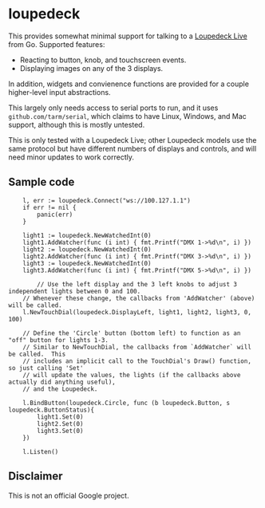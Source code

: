 # loupedeck

This provides somewhat minimal support for talking to a [Loupedeck
Live](https://loupedeck.com/us/products/loupedeck-live/) from Go.
Supported features:

- Reacting to button, knob, and touchscreen events.
- Displaying images on any of the 3 displays.

In addition, widgets and convienence functions are provided for a
couple higher-level input abstractions.

This largely only needs access to serial ports to run, and it uses
`github.com/tarm/serial`, which claims to have Linux, Windows, and Mac
support, although this is mostly untested.

This is only tested with a Loupedeck Live; other Loupedeck models use
the same protocol but have different numbers of displays and controls,
and will need minor updates to work correctly.

## Sample code

```
	l, err := loupedeck.Connect("ws://100.127.1.1")
	if err != nil {
		panic(err)
	}

	light1 := loupedeck.NewWatchedInt(0)
	light1.AddWatcher(func (i int) { fmt.Printf("DMX 1->%d\n", i) })
	light2 := loupedeck.NewWatchedInt(0)
	light2.AddWatcher(func (i int) { fmt.Printf("DMX 3->%d\n", i) })
	light3 := loupedeck.NewWatchedInt(0)
	light3.AddWatcher(func (i int) { fmt.Printf("DMX 5->%d\n", i) })

        // Use the left display and the 3 left knobs to adjust 3 independent lights between 0 and 100.
	// Whenever these change, the callbacks from 'AddWatcher' (above) will be called.
	l.NewTouchDial(loupedeck.DisplayLeft, light1, light2, light3, 0, 100)
	
	// Define the 'Circle' button (bottom left) to function as an "off" button for lights 1-3.
	// Similar to NewTouchDial, the callbacks from `AddWatcher` will be called.  This
	// includes an implicit call to the TouchDial's Draw() function, so just calling 'Set'
	// will update the values, the lights (if the callbacks above actually did anything useful),
	// and the Loupedeck.
	
	l.BindButton(loupedeck.Circle, func (b loupedeck.Button, s loupedeck.ButtonStatus){
		light1.Set(0)
		light2.Set(0)
		light3.Set(0)
	})
		
	l.Listen()
```

## Disclaimer

This is not an official Google project.

